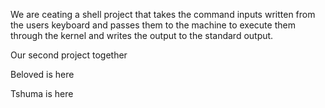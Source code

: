 We are ceating a shell project that takes the command inputs written
from the users keyboard and passes them to the machine to execute them
through the kernel and writes the output to the standard output.

Our second project together

Beloved is here

Tshuma is here
